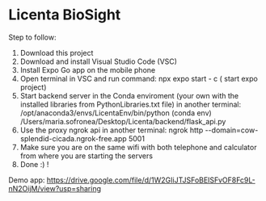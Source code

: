 # Licenta BioSight

Step to follow:

1. Download this project
2. Download and install Visual Studio Code (VSC)
3. Install Expo Go app on the mobile phone
4. Open terminal in VSC and run command: npx expo start - c ( start expo project)
5. Start backend server in the Conda enviroment (your own with the installed libraries from PythonLibraries.txt file) in another terminal: /opt/anaconda3/envs/LicentaEnv/bin/python (conda env) /Users/maria.sofronea/Desktop/Licenta/backend/flask_api.py
6. Use the proxy ngrok api in another terminal: ngrok http --domain=cow-splendid-cicada.ngrok-free.app 5001
7. Make sure you are on the same wifi with both telephone and calculator from where you are starting the servers
8. Done :) !


Demo app: https://drive.google.com/file/d/1W2GIiJTJSFoBEISFvOF8Fc9L-nN2OijM/view?usp=sharing
